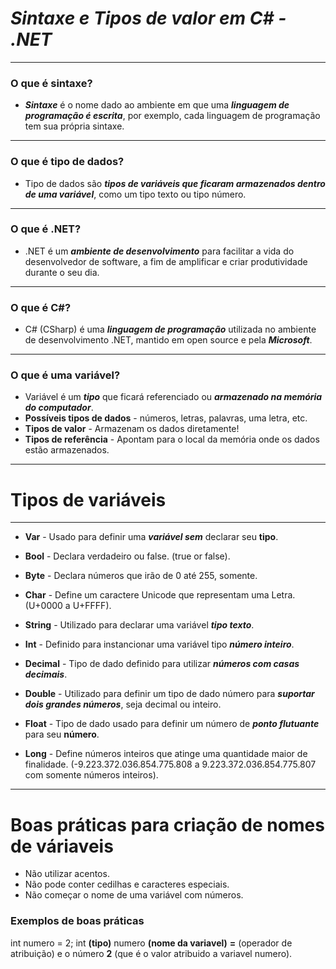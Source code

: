#  *Sintaxe e Tipos de valor em C# - .NET*

---

### O que é sintaxe?
- ***Sintaxe*** é o nome dado ao ambiente em que uma ***linguagem de programação é escrita***, por exemplo, cada linguagem de programação tem sua própria sintaxe.

---

### O que é tipo de dados?
- Tipo de dados são ***tipos de variáveis que ficaram armazenados dentro de uma variável***, como um tipo texto ou tipo número.

---

### O que é .NET?
- .NET é um ***ambiente de desenvolvimento*** para facilitar a vida do desenvolvedor de software, a fim de amplificar e criar produtividade durante o seu dia.

---

### O que é C#?
- C# (CSharp) é uma ***linguagem de programação*** utilizada no ambiente de desenvolvimento .NET, mantido em open source e pela ***Microsoft***.

---

### O que é uma variável?
- Variável é um ***tipo*** que ficará referenciado ou ***armazenado na memória do computador***.
- **Possíveis tipos de dados** - números, letras, palavras, uma letra, etc.
- **Tipos de valor** - Armazenam os dados diretamente!
- **Tipos de referência** - Apontam para o local da memória onde os dados estão armazenados.

---

# Tipos de variáveis
---
- **Var** - Usado para definir uma ***variável sem*** declarar seu **tipo**.

- **Bool** - Declara verdadeiro ou false. (true or false).

- **Byte** - Declara números que irão de 0 até 255, somente.

- **Char** - Define um caractere Unicode que representam uma Letra. (U+0000 a U+FFFF).

- **String** - Utilizado para declarar uma variável ***tipo texto***.

- **Int** - Definido para instancionar uma variável tipo ***número inteiro***.

- **Decimal** - Tipo de dado definido para utilizar ***números com casas decimais***.

- **Double** - Utilizado para definir um tipo de dado número para ***suportar dois grandes números***, seja decimal ou inteiro.

- **Float** - Tipo de dado usado para definir um número de ***ponto flutuante*** para seu **número**.

- **Long** - Define números inteiros que atinge uma quantidade maior de finalidade. (-9.223.372.036.854.775.808 a 9.223.372.036.854.775.807 com somente números inteiros).

--- 

# Boas práticas para criação de nomes de váriaveis

- Não utilizar acentos.
- Não pode conter cedilhas e caracteres especiais.
- Não começar o nome de uma variável com números.

### Exemplos de boas práticas

int numero = 2;
int **(tipo)** numero **(nome da variavel)** **=** (operador de atribuição) e o número **2** (que é o valor atribuido a variavel numero).